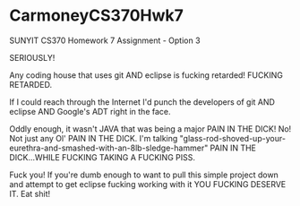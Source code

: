 CarmoneyCS370Hwk7
=================

SUNYIT CS370 Homework 7 Assignment - Option 3

SERIOUSLY!

Any coding house that uses git AND eclipse is fucking retarded! FUCKING RETARDED.

If I could reach through the Internet I'd punch the developers of 
git AND eclipse AND Google's ADT right in the face. 

Oddly enough, it wasn't JAVA that was being a major PAIN IN THE DICK! 
No! Not just any Ol' PAIN IN THE DICK. I'm talking 
"glass-rod-shoved-up-your-eurethra-and-smashed-with-an-8lb-sledge-hammer"
PAIN IN THE DICK...WHILE FUCKING TAKING A FUCKING PISS.

Fuck you! If you're dumb enough to want to pull this simple project down
and attempt to get eclipse fucking working with it
YOU FUCKING DESERVE IT. Eat shit!
